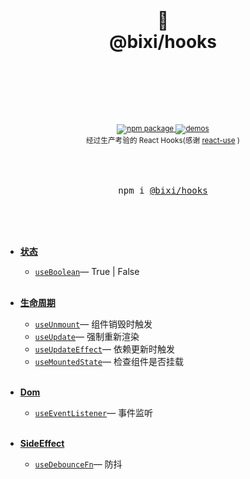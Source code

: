 <div align="center">
  <h1>
    <br/>
    🚀
    <br />
    @bixi/hooks
    <br />
    <br />
    <br />
  </h1>
  <sup>
    <br />
    <br />
    <a href="https://www.npmjs.com/package/@bixi/hooks">
       <img src="https://img.shields.io/npm/v/@bixi/hooks.svg" alt="npm package" />
    </a>
    <a href="http://git.olivewind.com/bixi-hooks">
      <img src="https://img.shields.io/badge/demos-🚀-yellow.svg" alt="demos" />
    </a>
    <br />
    经过生产考验的 React Hooks(感谢 <a href="https://github.com/streamich/react-use" target="_blank">react-use</a>   )
  </sup>
  <br />
  <br />
  <br />
  <br />
  <pre>npm i <a href="https://www.npmjs.com/package/@bixi/hooks">@bixi/hooks</a></pre>
  <br />
  <br />
  <br />
</div>

- [**状态**](http://git.olivewind.com/bixi-hooks/?path=/story/状态--useboolean)
  - [`useBoolean`](http://git.olivewind.com/bixi-hooks/?path=/story/状态--useboolean)&mdash;  True | False
    <br/>
    <br/>

- [**生命周期**](http://git.olivewind.com/bixi-hooks/?path=/story/生命周期--useunmount)
  - [`useUnmount`](http://git.olivewind.com/bixi-hooks/?path=/story/生命周期--useunmount)&mdash;  组件销毁时触发
  - [`useUpdate`](http://git.olivewind.com/bixi-hooks/?path=/story/生命周期--useupdate)&mdash;  强制重新渲染
  - [`useUpdateEffect`](http://git.olivewind.com/bixi-hooks/?path=/story/生命周期--useUpdateEffect)&mdash;  依赖更新时触发
  - [`useMountedState`](http://git.olivewind.com/bixi-hooks/?path=/story/生命周期--useMountedState)&mdash;  检查组件是否挂载
    <br/>
    <br/>

- [**Dom**](http://git.olivewind.com/bixi-hooks/?path=/story/Dom--useEventListener)
  - [`useEventListener`](http://git.olivewind.com/bixi-hooks/?path=/story/Dom--useEventListener)&mdash;  事件监听
    <br/>
    <br/>

- [**SideEffect**](http://git.olivewind.com/bixi-hooks/?path=/story/SideEffect--useDebounceFn)
  - [`useDebounceFn`](http://git.olivewind.com/bixi-hooks/?path=/story/SideEffect--useDebounceFn)&mdash;  防抖
    <br/>
    <br/>